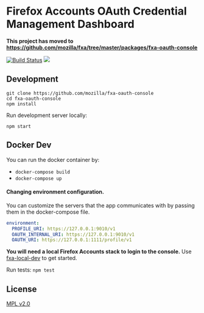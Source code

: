 # Firefox Accounts OAuth Credential Management Dashboard

**This project has moved to https://github.com/mozilla/fxa/tree/master/packages/fxa-oauth-console**


[![Build Status](https://travis-ci.org/mozilla/fxa-oauth-console.svg?branch=master)](https://travis-ci.org/mozilla/fxa-oauth-console)
![](https://mdn.mozillademos.org/files/9783/dashboard-example.jpg)
## Development

```
git clone https://github.com/mozilla/fxa-oauth-console
cd fxa-oauth-console
npm install
```

Run development server locally:

```
npm start
```

## Docker Dev
You can run the docker container by:
* ```docker-compose build```
* ```docker-compose up```

#### Changing environment configuration.
You can customize the servers that the app communicates with by passing them in the docker-compose file.

```yml
environment:
  PROFILE_URI: https://127.0.0.1:9010/v1
  OAUTH_INTERNAL_URI: https://127.0.0.1:9010/v1
  OAUTH_URI: https://127.0.0.1:1111/profile/v1
```

**You will need a local Firefox Accounts stack to login to the console.** Use [fxa-local-dev](https://github.com/vladikoff/fxa-local-dev) to get started.

Run tests: `npm test`

## License

[MPL v2.0](LICENSE)
